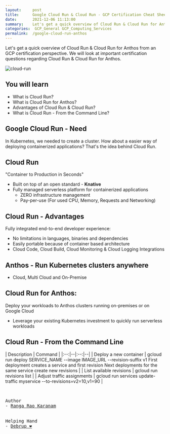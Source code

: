 ```yaml
---
layout:     post
title:      Google Cloud Run & Cloud Run - GCP Certification Cheat Sheet
date:       2021-12-06 11:13:00
summary:    Let's get a quick overview of Cloud Run & Cloud Run for Anthos from an GCP certification perspective. We will look at important certification questions regarding Cloud Run & Cloud Run for Anthos.
categories:  GCP_General GCP_Computing_Services 
permalink:  /google-cloud-run-anthos
---
```


Let's get a quick overview of Cloud Run & Cloud Run for Anthos from an GCP certification perspective. We will look at important certification questions regarding Cloud Run & Cloud Run for Anthos.

![cloud-run](https://user-images.githubusercontent.com/57451228/144812368-360e0166-bfe4-4a84-ac05-691b225dfd0d.png)


## You will learn        
- What is Cloud Run?
- What is Cloud Run for Anthos?
- Advantages of Cloud Run & Cloud Run?   
- What is Cloud Run - From the Command Line?   

## Google Cloud Run - Need

In Kubernetes, we needed to create a cluster.
How about a easier way of deploying containerized applications?
That's the idea behind Cloud Run.

## Cloud Run  
"Container to Production in Seconds"
- Built on top of an open standard - **Knative**
- Fully managed serverless platform for containerized applications
  - ZERO infrastructure management
  - Pay-per-use (For used CPU, Memory, Requests and Networking)

## Cloud Run - Advantages
Fully integrated end-to-end developer experience:
- No limitations in languages, binaries and dependencies
- Easily portable because of container based architecture
- Cloud Code, Cloud Build, Cloud Monitoring & Cloud Logging Integrations

## Anthos - Run Kubernetes clusters anywhere
- Cloud, Multi Cloud and On-Premise
## Cloud Run for Anthos: 
Deploy your workloads to Anthos clusters running on-premises or on Google Cloud
 - Leverage your existing Kubernetes investment to quickly run serverless workloads

## Cloud Run - From the Command Line

| Description	| Command |
|:--:|--|:--:|--|
| Deploy a new container	| gcloud run deploy SERVICE_NAME --image IMAGE_URL --revision-suffix v1 
First deployment creates a service and first revision Next deployments for the same service create new revisions |
| List available revisions	| gcloud run revisions list |
| Adjust traffic assignments |	gcloud run services update-traffic myservice --to-revisions=v2=10,v1=90 |


<BR/>


<pre>
Author
- <a href="https://www.linkedin.com/in/rangakaranam/">Ranga Rao Karanam</a>
<br/>
Helping Hand
- <a href="https://www.linkedin.com/in/debrup-365/">Debrup ❤️</a>
</pre>
